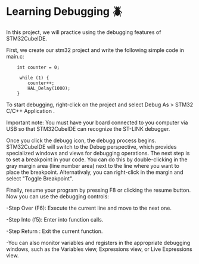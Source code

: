 # Learning Debugging 🪲

In this project, we will practice using the debugging features of STM32CubeIDE.

First, we create our stm32 project and write the following simple code in main.c:

        int counter = 0;

         while (1) {
            counter++;
	        HAL_Delay(1000);
        }

To start debugging, right-click on the project and select Debug As > STM32 C/C++ Application .    

Important note: You must have your board connected to you computer via USB so that STM32CubeIDE can recognize the ST-LINK debugger.

Once you click the debugg icon, the debugg process begins. STM32CubeIDE will switch to the Debug perspective, which provides specialized windows and views
for debugging operations. The next step is to set a breakpoint in your code. You can do this by double-clicking in the gray margin area (line number area) next
to the line where you want to place the breakpoint. Alternativaly, you can right-click in the margin and select "Toggle Breakpoint".

Finally, resume your program by pressing F8 or clicking the resume button. Now you can use the debugging controls:

 -Step Over (F6): Execute the current line and move to the next one.
 
 -Step Into (f5): Enter into function calls.
 
 -Step Return : Exit the current function.
 
 -You can also monitor variables and registers in the appropriate debugging windows, such as the Variables view, Expressions view, or Live Expressions view.
